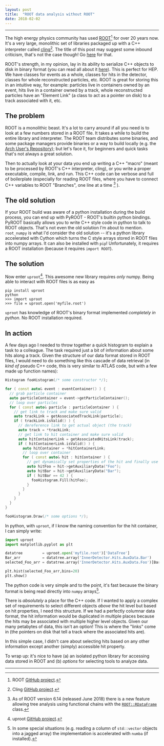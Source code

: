 ```yaml
---
layout: post
title:  "ROOT data analysis without ROOT"
date: 2018-02-02
---
```


------

The high energy physics community has used
[ROOT](https://root.cern/)[^1] for over 20 years now. It's a very
large, monolithic set of libraries packaged up with a C++ interpreter
called [cling](https://root.cern.ch/cling)[^2]. The title of this post
may suggest some inbound criticism, that's not the case though! Go
[here](http://insectnation.org/articles/problems-with-root.html) for
that.

ROOT's strength, in my opinion, lay in its ability to serialize C++
objects to disk in binary format (you can read all about it
[here](https://root.cern.ch/root/htmldoc/guides/users-guide/InputOutput.html)).
This is perfect for HEP. We have classes for events as a whole,
classes for hits in the detector, classes for whole reconstructed
particles, etc. ROOT is great for storing this in an intuitive way,
for example: particles live in containers owned by an event, hits live
in a container owned by a track, whole reconstructed particles have an
"Element Link" (a class to act as a pointer on disk) to a track
associated with it, etc.

## The problem

ROOT is a monolithic beast. It's a lot to carry around if all you need
is to look at a few numbers stored in a ROOT file. It takes a while to
build the entire library and interpreter. The ROOT team distributes
some binaries, and some package managers provide binaries or a way to
build locally (e.g. the [Arch User's
Repository](https://aur.archlinux.org/)); but let's face it, for
beginners and quick tasks that's not always a great solution.

Then to actually look at your data you end up writing a C++ "macro"
(meant to be processed by ROOT's C++ interpreter, cling), or you write
a proper executable, compile, link, and run. This C++ code can be
verbose and full of boilerplate (especially for reading ROOT files,
where you have to connect C++ variables to ROOT "Branches", one line
at a time [^3] ).

## The old solution

If your ROOT build was aware of a python installation during the build
process, you can end up with PyROOT - ROOT's builtin python
bindings. PyROOT basically allows you to write C++ style code in
python to talk to ROOT objects. That's not even the old solution I'm
about to mention. `root_numpy` is what I'd consider the old solution
-- it's a python library accelerated with Cython which turns the C
style arrays stored in ROOT files into numpy arrays. It can also be
installed with `pip`! Unfortunately, it requires a ROOT installation
(because it requires `import ROOT`).

## The solution

Now enter `uproot`[^4]. This awesome new library requires _only_
numpy. Being able to interact with ROOT files is as easy as

```
pip install uproot
python
>>> import uproot
>>> file = uproot.open('myfile.root')
```

`uproot` has knowledge of ROOT's binary format implemented _completely
in python_. No ROOT installation required.

## In action

A few days ago I needed to throw together a quick histogram to explain
a task to a colleague. The task required just a bit of information
about some hits along a track. Given the structure of our data format
stored in ROOT files, I would need to do something like this cascade
of data retrieval (in _kind of_ pseudo C++ code, this is very similar
to ATLAS code, but with a few made up function names):

```cpp
Histogram fooHistogram(/* some constructor */);

for ( const auto& event : eventContainer() ) {
  // grab particle container
  auto particleContainer = event->getParticleContainer();
  // loop over particles
  for ( const auto& particle : particleContainer ) {
    // get link to track and make sure valid
    auto trackLink = getAssociatedTrackLink(particle);
    if ( trackLink.isValid() ) {
      // dereference link to get actual object (the track)
      auto track = *trackLink;
      // get link to hit container and make sure valid
      auto hitContainerLink = getAssociatedHitsLink(track);
      if ( hitContainerLink.isValid() ) {
        auto hitContainer = *hitContainerLink;
        // loop over container
        for ( const auto& hit : hitContainer ) {
          // get dynamically set properties of the hit and finally use them
          auto hitFoo = hit->getAuxiliaryData("Foo");
          auto hitBar = hit->getAuxiliaryData("Bar");
          if ( hitBar == 42 ) {
            fooHistogram.Fill(hitFoo);
          }
        }
      }
    }
  }
}

fooHistogram.Draw(/* some options */);
```

In python, with `uproot`, if I know the naming convention for the hit
container, I can simply write:

```python
import uproot
import matplotlib.pyplot as plt

datatree         = uproot.open('myfile.root')['DataTree']
Bar_arr          = datatree.array('InnerDetector.Hits.AuxData.Bar')
selected_Foo_arr = datatree.array('InnerDetector.Hits.AuxData.Foo')[Bar_arr==42]

plt.hist(selected_Foo_arr,bins=20)
plt.show()
```

The python code is very simple and to the point, it's fast because the
binary format is being read directly into `numpy` arrays[^5].

There is _absolutely_ a place for the C++ code. If I wanted to apply a
complex set of requirements to select different objects _above_ the
hit level but based on hit properties, I need this structure. If we
had a perfectly columnar data format, the hit information would be
duplicated in multiple places because the hits may be associated with
multiple higher level objects. Given our many petabytes of data, this
isn't an option! This is where the "links" come in (the pointers on
disk that tell a track where the associated hits are).

In this simple case, I didn't care about selecting hits based on any
other information except another (simply) accessible hit property.

To wrap up: it's nice to have (a) an isolated python library for
accessing data stored in ROOT and (b) _options_ for selecting tools to
analyze data.

------

[^1]: ROOT [GitHub project](https://github.com/root-project/root).

[^2]: Cling [GitHub project](https://github.com/root-project/cling).

[^3]: As of ROOT version 6.14 (released June 2018) there is a new feature allowing tree
    analysis using functional chains with the
    [`ROOT::RDataFrame`](https://root.cern.ch/doc/master/classROOT_1_1RDataFrame.html)
    class.

[^4]: uproot [GitHub project](https://github.com/scikit-hep/uproot).

[^5]: In some special situations (e.g. reading a column of
    `std::vector` objects into a jagged array) the implementation is
    accelerated with `numba` (if installed).
